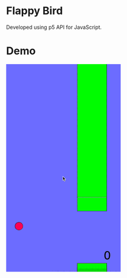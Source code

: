 # Flappy Bird
Developed using p5 API for JavaScript.

# Demo
![](https://github.com/bhargav-sarvaria/FlappyBird/blob/main/Demo.gif)

